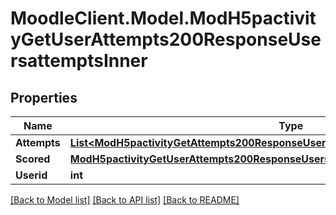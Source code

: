 # MoodleClient.Model.ModH5pactivityGetUserAttempts200ResponseUsersattemptsInner

## Properties

Name | Type | Description | Notes
------------ | ------------- | ------------- | -------------
**Attempts** | [**List&lt;ModH5pactivityGetAttempts200ResponseUsersattemptsInnerScoredAttemptsInner&gt;**](ModH5pactivityGetAttempts200ResponseUsersattemptsInnerScoredAttemptsInner.md) |  | [optional] 
**Scored** | [**ModH5pactivityGetUserAttempts200ResponseUsersattemptsInnerScored**](ModH5pactivityGetUserAttempts200ResponseUsersattemptsInnerScored.md) |  | [optional] 
**Userid** | **int** | The user id | [optional] 

[[Back to Model list]](../README.md#documentation-for-models) [[Back to API list]](../README.md#documentation-for-api-endpoints) [[Back to README]](../README.md)

